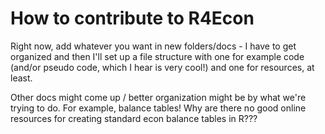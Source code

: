 # How to contribute to R4Econ

Right now, add whatever you want in new folders/docs - I have to get organized and then I'll set up a file structure with one for example code (and/or pseudo code, which I hear is very cool!) and one for resources, at least. 

Other docs might come up / better organization might be by what we're trying to do. For example, balance tables! Why are there no good online resources for creating standard econ balance tables in R???

